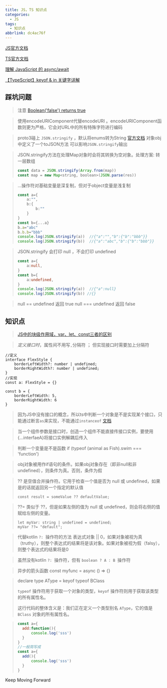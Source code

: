 ```yaml
---
title: JS，TS 知识点
categories:
  - JS
tags:
  - 知识点
abbrlink: dc4ac76f
---
```




[JS官方文档](https://developer.mozilla.org/zh-CN/docs/Web/JavaScript/Reference/Global_Objects)

[TS官方文档]()

[理解 JavaScript 的 async/await](https://segmentfault.com/a/1190000007535316)

[【TypeScript】keyof & in 关键字详解](https://juejin.cn/post/7105778922851139598)



<!-- more -->

## 踩坑问题

> 注意 [Boolean('false') returns true](https://stackoverflow.com/questions/56977500/booleanfalse-returns-true)

> 使用encodeURIComponent代替encodeURI 。encodeURIComponent函数则更为严格，它会对URL中的所有特殊字符进行编码 

> proto3碰上 `JSON.stringify` ，默认将enums转为String [官方文档](https://protobuf.dev/programming-guides/proto3/#json)    对象obj中定义了一个toJSON方法 可以影响`JSON.stringify`输出

> JSON.stringify方法在处理Map对象时会将其转换为空对象。处理方案:  转一层数组
>
> ```javascript
> const data = JSON.stringify(Array.from(map))
> const map = new Map<string, boolean>(JSON.parse(res))
> ```

> ...操作符对基础变量是深复制，但对于object变量是浅复制
>
> ```typescript
> const a={
>     a:"",
>     b:{
>         b:""
>     }
> }
> const b={...a}
> b.a="abc"
> b.b.b="bbb"
> console.log(JSON.stringify(a))  //{"a":"","b":{"b":"bbb"}}
> console.log(JSON.stringify(b))  //{"a":"abc","b":{"b":"bbb"}}
> ```

> JSON.stringify 会打印 null ，不会打印 undefined
>
> ```typescript
> const a={
>     a:null,
> }
> const b={
>     a:undefined,
> }
> console.log(JSON.stringify(a))  //{"a":null}
> console.log(JSON.stringify(b)) //{}
> ```

> null ==  undefined 返回 true             null === undefined 返回 false



## 知识点

> [JS中的块级作用域，var、let、const三者的区别](https://cloud.tencent.com/developer/article/1940775)

> *定义接口时*，属性间不用写` , `分隔符   ； 但实现接口时需要加上分隔符

```react
//定义
interface FlexStyle {
    borderLeftWidth?: number | undefined;
    borderRightWidth?: number | undefined;
}
//实现
const a: FlexStyle = {}

const b = {
    borderLeftWidth: 5,
    borderRightWidth: 6
}
```

> 因为JS中没有接口的概念，所以ts中判断一个对象是不是实现某个接口，只能通过断言` as `来实现，不能通过` instanceof `   [文档](https://ts.xcatliu.com/basics/type-assertion.html#%E5%B0%86%E4%B8%80%E4%B8%AA%E8%81%94%E5%90%88%E7%B1%BB%E5%9E%8B%E6%96%AD%E8%A8%80%E4%B8%BA%E5%85%B6%E4%B8%AD%E4%B8%80%E4%B8%AA%E7%B1%BB%E5%9E%8B)

> 当一个组件参数是接口时，创造一个组件不能直接传接口实例，要使用{...interfaeA}将接口实例解耦后传入

> 判断一个变量是不是函数     if (typeof (animal as Fish).swim === 'function')

> obj对象被用作if语句的条件。如果obj对象存在（即非null和非undefined），则条件为真。否则，条件为假

>  ?? 是空值合并操作符。它用于检查一个值是否为 null 或 undefined，如果是的话就返回另一个指定的默认值 
>
> ```
> const result = someValue ?? defaultValue;
> ```

>  ??= 类似于 ??，但是如果左侧的值为 null 或 undefined，则会将右侧的值赋给左侧的变量。
>
> ```
> let myVar: string | undefined = undefined;
> myVar ??= "default";
> ```

> 代替kotlin `?: `操作符的方法   表达式对象 || 0，如果对象被视为真（truthy），则整个表达式的结果将是该对象。如果对象被视为假（falsy），则整个表达式的结果将是0

> 虽然没有kotlin `?: `操作符，但有 `boolean ? A : B `操作符

> 异步的箭头函数 const myfunc  = async () => {}

> declare type AType = keyof typeof BClass 
>
> `typeof` 操作符用于获取一个对象的类型，`keyof` 操作符则用于获取该类型的所有属性名。  
>
> 这行代码的整体含义是：我们正在定义一个类型别名 `AType`，它的值是 `BClass` 对象的所有属性名。

> ```javascript
> const a={
>   add:function(){
>   	console.log('sss')
>   }
> }
> //一般简写成
> const a={
>   add(){
>   	console.log('sss')
>   }
> }
> ```





Keep Moving Forward
